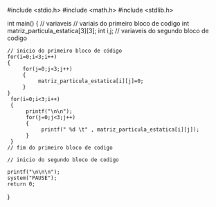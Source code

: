 #include <stdio.h>
#include <math.h>
#include <stdlib.h>

int main()
{
    // variaveis
    // variais do primeiro bloco de codigo
    int matriz_particula_estatica[3][3];
    int i,j;
    // variaveis do segundo bloco de codigo
    
    // inicio do primeiro bloco de código
    for(i=0;i<3;i++)
    {
         for(j=0;j<3;j++)
         {
              matriz_particula_estatica[i][j]=0;
         }
    }
     for(i=0;i<3;i++)
     {
          printf("\n\n");
          for(j=0;j<3;j++)
          {
               printf(" %d \t" , matriz_particula_estatica[i][j]);
          }
     }
    // fim do primeiro bloco de codigo
    
    // inicio do segundo bloco de codigo
    
    printf("\n\n\n");
    system("PAUSE");          
    return 0;
}

